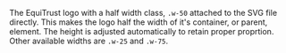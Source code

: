 The EquiTrust logo with a half width class, `.w-50` attached to the SVG file directly. This makes the logo half the width of it's container, or parent, element. The height is adjusted automatically to retain proper proprtion. Other available widths are `.w-25` and `.w-75`.